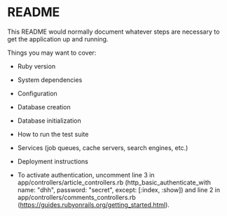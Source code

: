 # README

This README would normally document whatever steps are necessary to get the
application up and running.

Things you may want to cover:

* Ruby version

* System dependencies

* Configuration

* Database creation

* Database initialization

* How to run the test suite

* Services (job queues, cache servers, search engines, etc.)

* Deployment instructions

* To activate authentication, uncomment line 3 in app/controllers/article_controllers.rb (http_basic_authenticate_with name: "dhh", password: "secret", except: [:index, :show]) and line 2 in app/controllers/comments_controllers.rb (https://guides.rubyonrails.org/getting_started.html).
